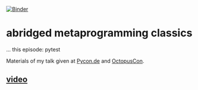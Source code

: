 [![Binder](https://mybinder.org/badge_logo.svg)](https://mybinder.org/v2/gh/obestwalter/abridged-meta-programming-classics/master?filepath=amc-pytest.ipynb)

# abridged metaprogramming classics

... this episode: pytest

Materials of my talk given at [Pycon.de](https://de.pycon.org/) and [OctopusCon](https://octopuscon.com/events/octopuscon-python-edition/).

## [video](https://youtu.be/zHpeMTJsBRk)
